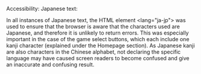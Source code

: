 Accessibility: Japanese text:

In all instances of Japanese text, the HTML element <lang="ja-jp"> was used to ensure that the browser is aware that the characters used are Japanese, and therefore it is unlikely to return errors. This was especially important in the case of the game select buttons, which each include one kanji character (explained under the Homepage section). As Japanese kanji are also characters in the Chinese alphabet, not declaring the specific language may have caused screen readers to become confused and give an inaccurate and confusing result.